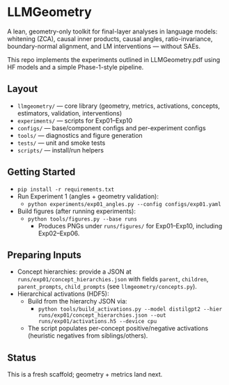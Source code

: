 # LLMGeometry

A lean, geometry-only toolkit for final-layer analyses in language models:
whitening (ZCA), causal inner products, causal angles, ratio-invariance,
boundary-normal alignment, and LM interventions — without SAEs.

This repo implements the experiments outlined in LLMGeometry.pdf using
HF models and a simple Phase-1-style pipeline.

## Layout

- `llmgeometry/` — core library (geometry, metrics, activations, concepts,
  estimators, validation, interventions)
- `experiments/` — scripts for Exp01–Exp10
- `configs/` — base/component configs and per-experiment configs
- `tools/` — diagnostics and figure generation
- `tests/` — unit and smoke tests
- `scripts/` — install/run helpers

## Getting Started

- `pip install -r requirements.txt`
- Run Experiment 1 (angles + geometry validation):
  - `python experiments/exp01_angles.py --config configs/exp01.yaml`
- Build figures (after running experiments):
  - `python tools/figures.py --base runs`
    - Produces PNGs under `runs/figures/` for Exp01–Exp10, including Exp02–Exp06.

## Preparing Inputs

- Concept hierarchies: provide a JSON at `runs/exp01/concept_hierarchies.json` with fields
  `parent`, `children`, `parent_prompts`, `child_prompts` (see `llmgeometry/concepts.py`).
- Hierarchical activations (HDF5):
  - Build from the hierarchy JSON via:
    - `python tools/build_activations.py --model distilgpt2 --hier runs/exp01/concept_hierarchies.json --out runs/exp01/activations.h5 --device cpu`
  - The script populates per-concept positive/negative activations (heuristic negatives from siblings/others).

## Status

This is a fresh scaffold; geometry + metrics land next.
